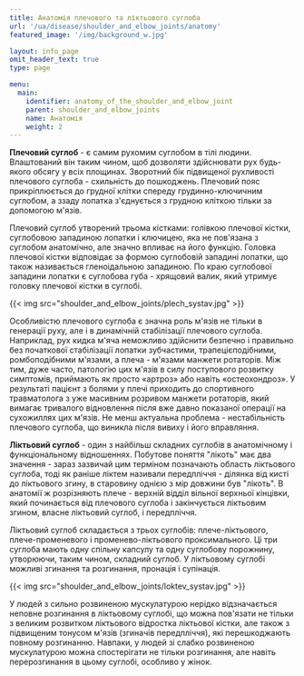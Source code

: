 ```yaml
---
title: Анатомія плечового та ліктьового суглоба
url: '/ua/disease/shoulder_and_elbow_joints/anatomy'
featured_image: '/img/background_w.jpg'

layout: info_page
omit_header_text: true
type: page

menu:
  main:
    identifier: anatomy_of_the_shoulder_and_elbow_joint
    parent: shoulder_and_elbow_joints
    name: Анатомія
    weight: 2
---
```


**Плечовий суглоб** - є самим рухомим суглобом в тілі людини. Влаштований він таким чином, щоб дозволяти здійснювати рух
будь-якого обсягу у всіх площинах. Зворотний бік підвищеної рухливості плечового суглоба - схильність до пошкоджень.
Плечовий пояс прикріплюється до грудної клітки спереду грудинно-ключичним суглобом, а ззаду лопатка з'єднується з
грудною кліткою тільки за допомогою м'язів.

Плечовий суглоб утворений трьома кістками: голівкою плечової кістки, суглобовою западиною лопатки і ключицею, яка не
пов'язана з суглобом анатомічно, але значно впливає на його функцію. Головка плечової кістки відповідає за формою
суглобовій западині лопатки, що також називається гленоідальною западиною. По краю суглобової западини лопатки є
суглобова губа - хрящовий валик, який утримує головку плечової кістки в суглобі.

{{< img src="shoulder_and_elbow_joints/plech_systav.jpg" >}}

Особливістю плечового суглоба є значна роль м'язів не тільки в генерації руху, але і в динамічній стабілізації плечового
суглоба. Наприклад, рух кидка м'яча неможливо здійснити безпечно і правильно без початкової стабілізації лопатки
зубчастими, трапецієподібними, ромбоподібними м'язами, а плеча - м'язами манжети ротаторів. Між тим, дуже часто,
патологію цих м'язів в силу поступового розвитку симптомів, приймають як просто «артроз» або навіть «остеохондроз». У
результаті пацієнт з болями у плечі приходить до спортивного травматолога з уже масивним розривом манжети ротаторів,
який вимагає тривалого відновлення після вже давно показаної операції на сухожиллях цих м'язів. Не менш актуальна
проблема - нестабільність плечового суглоба, що виникла після вивиху і його вправляння.

**Ліктьовий суглоб** - один з найбільш складних суглобів в анатомічному і функціональному відношеннях. Побутове поняття
"лікоть" має два значення - зараз зазвичай цим терміном позначають область ліктьового суглоба, тоді як раніше ліктем
називали передпліччя - ділянка від кисті до ліктьового згину, в старовину однією з мір довжини був "лікоть". В анатомії
ж розрізняють плече - верхній відділ вільної верхньої кінцівки, який починається від плечового суглоба і закінчується
ліктьовим згином, власне ліктьовий суглоб, і передпліччя.

Ліктьовий суглоб складається з трьох суглобів: плече-ліктьового, плече-променевого і променево-ліктьового
проксимального. Ці три суглоба мають одну спільну капсулу та одну суглобову порожнину, утворюючи, таким чином, складний
суглоб. У ліктьовому суглобі можливі згинання та розгинання, пронація і супінація.

{{< img src="shoulder_and_elbow_joints/loktev_systav.jpg" >}}

У людей з сильно розвиненою мускулатурою нерідко відзначається неповне розгинання в ліктьовому суглобі, що можна
пов'язати не тільки з великим розвитком ліктьового відростка ліктьової кістки, але також з підвищеним тонусом м'язів
(згиначів передпліччя), які перешкоджають повному розгинанню. Навпаки, у людей зі слабко розвиненою мускулатурою можна
спостерігати не тільки розгинання, але навіть перерозгинання в цьому суглобі, особливо у жінок.
